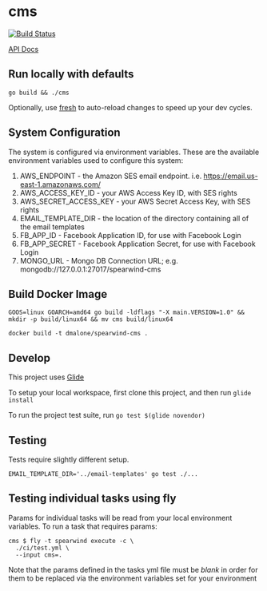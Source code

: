 # cms

[![Build Status](http://ci.dmalone.io/api/v1/teams/spearwind/pipelines/hello-world/jobs/hello-world/badge)](http://ci.dmalone.io/teams/spearwind/pipelines/hello-world/jobs/hello-world/builds/)

[API Docs](http://docs.spearwind.apiary.io/#)


## Run locally with defaults

`go build && ./cms`

Optionally, use [fresh](https://github.com/pilu/fresh) to auto-reload changes to speed up your dev cycles.


## System Configuration

The system is configured via environment variables. These are the available environment variables used to configure this system:

1. AWS_ENDPOINT - the Amazon SES email endpoint. i.e. https://email.us-east-1.amazonaws.com/
1. AWS_ACCESS_KEY_ID - your AWS Access Key ID, with SES rights
1. AWS_SECRET_ACCESS_KEY - your AWS Secret Access Key, with SES rights
1. EMAIL_TEMPLATE_DIR - the location of the directory containing all of the email templates
1. FB_APP_ID - Facebook Application ID, for use with Facebook Login
1. FB_APP_SECRET  - Facebook Application Secret, for use with Facebook Login
1. MONGO_URL - Mongo DB Connection URL; e.g. mongodb://127.0.0.1:27017/spearwind-cms


## Build Docker Image

`GOOS=linux GOARCH=amd64 go build -ldflags "-X main.VERSION=1.0" && mkdir -p build/linux64 && mv cms build/linux64`

`docker build -t dmalone/spearwind-cms .`

## Develop

This project uses [Glide](https://github.com/Masterminds/glide)

To setup your local workspace, first clone this project, and then run `glide install`

To run the project test suite, run `go test $(glide novendor)`

## Testing
Tests require slightly different setup.

`EMAIL_TEMPLATE_DIR='../email-templates' go test ./...`

## Testing individual tasks using fly
Params for individual tasks will be read from your local environment variables. To run a task that requires params:

```
cms $ fly -t spearwind execute -c \
  ./ci/test.yml \
  --input cms=.
```

Note that the params defined in the tasks yml file must be *blank* in order for them to be replaced via the environment variables set for your environment

